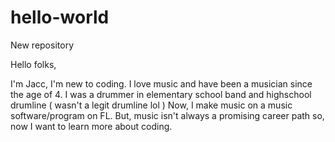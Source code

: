 # hello-world
New repository

Hello folks, 

I'm Jacc, I'm new to coding. I love music and have been a musician since the age of 4.
I was a drummer in elementary school band and highschool drumline ( wasn't a legit drumline lol )
Now, I make music on a music software/program on FL.
But, music isn't always a promising career path so, now I want to learn more about coding. 
